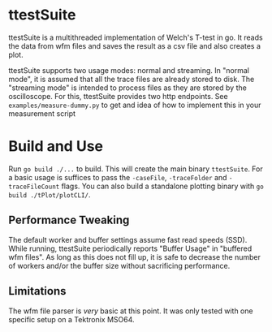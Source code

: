 # ttestSuite
ttestSuite is a multithreaded implementation of Welch's T-test in go.
It reads the data from wfm files and saves the result as a csv file and also creates a plot.

ttestSuite supports two usage modes: normal and streaming. 
In "normal mode", it is assumed that all the trace files are already stored to disk.
The "streaming mode" is intended to process files as they are stored by the oscilloscope.
For this, ttestSuite provides two http endpoints. See `examples/measure-dummy.py` to get
and idea of how to implement this in your measurement script

# Build and Use
Run `go build ./...` to build. This will create the main binary `ttestSuite`.
For a basic usage is suffices to pass the `-caseFile`, `-traceFolder` and `-traceFileCount` flags.
You can also build a standalone plotting binary with `go build ./tPlot/plotCLI/`.



## Performance Tweaking
The default worker and buffer settings assume fast read speeds (SSD). While running, ttestSuite
periodically reports "Buffer Usage" in "buffered wfm files". As long as this does not fill up, it is safe to 
decrease the number of workers and/or the buffer size without sacrificing performance.



## Limitations
The wfm file parser is *very* basic at this point. It was only tested with one specific
setup on a Tektronix MSO64.

